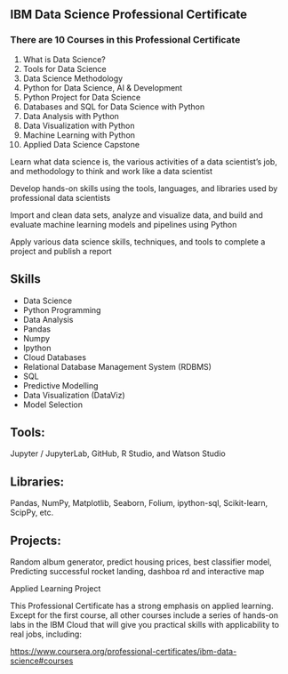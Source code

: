 ## IBM Data Science Professional Certificate

### There are 10 Courses in this Professional Certificate
1. What is Data Science?
1. Tools for Data Science
1. Data Science Methodology
1. Python for Data Science, AI & Development
1. Python Project for Data Science
1. Databases and SQL for Data Science with Python
1. Data Analysis with Python
1. Data Visualization with Python
1. Machine Learning with Python
1. Applied Data Science Capstone


Learn what data science is, the various activities of a data scientist’s job, and methodology to think and work like a data scientist  

Develop hands-on skills using the tools, languages, and libraries used by professional data scientists  

Import and clean data sets, analyze and visualize data, and build and evaluate machine learning models and pipelines using Python 


Apply various data science skills, techniques, and tools to complete a project and publish a report  

## Skills

+ Data Science
+ Python Programming
+ Data Analysis
+ Pandas
+ Numpy
+ Ipython
+ Cloud Databases
+ Relational Database Management System (RDBMS)
+ SQL
+ Predictive Modelling
+ Data Visualization (DataViz)
+ Model Selection

## Tools: 

Jupyter / JupyterLab, GitHub, R Studio, and Watson Studio 

## Libraries: 

Pandas, NumPy, Matplotlib, Seaborn, Folium, ipython-sql, Scikit-learn, ScipPy, etc. 

## Projects: 

Random album generator, predict housing prices, best classifier model, Predicting successful rocket landing, dashboa rd and interactive map


Applied Learning Project

This Professional Certificate has a strong emphasis on applied learning. Except for the first course, all other courses include a series of hands-on labs in the IBM Cloud that will give you practical skills with applicability to real jobs, including: 




<https://www.coursera.org/professional-certificates/ibm-data-science#courses>


